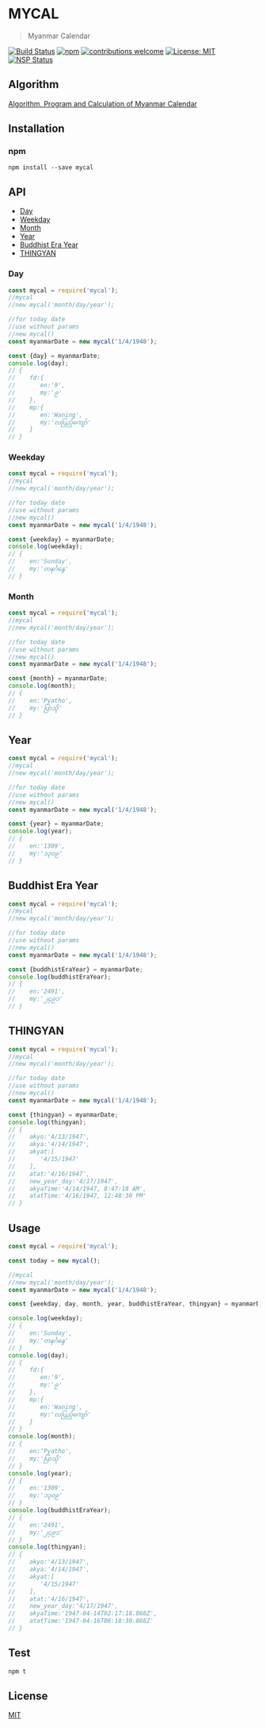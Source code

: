 # MYCAL

> Myanmar Calendar

[![Build Status][travis]][travis-url]
[![npm][npm-download]][npm-dl-url]
[![contributions welcome][contri]][contri-url]
[![License: MIT][license]][license-url]
[![NSP Status][nsp]][nsp-url]

## Algorithm

[Algorithm, Program and Calculation of Myanmar Calendar][algorithm]

## Installation

### npm

```shell
npm install --save mycal
```

## API

- [Day](#day)
- [Weekday](#weekday)
- [Month](#month)
- [Year](#year)
- [Buddhist Era Year](#buddhist-era-year)
- [THINGYAN](#thingyan)

### Day

```javascript
const mycal = require('mycal');
//mycal
//new mycal('month/day/year');

//for today date
//use without params
//new mycal()
const myanmarDate = new mycal('1/4/1948');

const {day} = myanmarDate;
console.log(day);
// {
//    fd:{
//       en:'9',
//       my:'၉'
//    },
//    mp:{
//       en:'Waning',
//       my:'လပြည့်ကျော်'
//    }
// }
```

### Weekday

```javascript
const mycal = require('mycal');
//mycal
//new mycal('month/day/year');

//for today date
//use without params
//new mycal()
const myanmarDate = new mycal('1/4/1948');

const {weekday} = myanmarDate;
console.log(weekday);
// {
//    en:'Sunday',
//    my:'တနင်္ဂနွေ'
// }
```

### Month

```javascript
const mycal = require('mycal');
//mycal
//new mycal('month/day/year');

//for today date
//use without params
//new mycal()
const myanmarDate = new mycal('1/4/1948');

const {month} = myanmarDate;
console.log(month);
// {
//    en:'Pyatho',
//    my:'ပြာသို'
// }
```

## Year

```javascript
const mycal = require('mycal');
//mycal
//new mycal('month/day/year');

//for today date
//use without params
//new mycal()
const myanmarDate = new mycal('1/4/1948');

const {year} = myanmarDate;
console.log(year);
// {
//    en:'1309',
//    my:'၁၃၀၉'
// }
```

## Buddhist Era Year

```javascript
const mycal = require('mycal');
//mycal
//new mycal('month/day/year');

//for today date
//use without params
//new mycal()
const myanmarDate = new mycal('1/4/1948');

const {buddhistEraYear} = myanmarDate;
console.log(buddhistEraYear);
// {
//    en:'2491',
//    my:'၂၄၉၁'
// }
```

## THINGYAN

```javascript
const mycal = require('mycal');
//mycal
//new mycal('month/day/year');

//for today date
//use without params
//new mycal()
const myanmarDate = new mycal('1/4/1948');

const {thingyan} = myanmarDate;
console.log(thingyan);
// {
//    akyo:'4/13/1947',
//    akya:'4/14/1947',
//    akyat:[
//       '4/15/1947'
//    ],
//    atat:'4/16/1947',
//    new_year_day:'4/17/1947',
//    akyaTime:'4/14/1947, 8:47:18 AM',
//    atatTime:'4/16/1947, 12:48:30 PM'
// }
```

## Usage

```javascript
const mycal = require('mycal');

const today = new mycal();

//mycal
//new mycal('month/day/year');
const myanmarDate = new mycal('1/4/1948');

const {weekday, day, month, year, buddhistEraYear, thingyan} = myanmarDate;

console.log(weekday);
// {
//    en:'Sunday',
//    my:'တနင်္ဂနွေ'
// }
console.log(day);
// {
//    fd:{
//       en:'9',
//       my:'၉'
//    },
//    mp:{
//       en:'Waning',
//       my:'လပြည့်ကျော်'
//    }
// }
console.log(month);
// {
//    en:'Pyatho',
//    my:'ပြာသို'
// }
console.log(year);
// {
//    en:'1309',
//    my:'၁၃၀၉'
// }
console.log(buddhistEraYear);
// {
//    en:'2491',
//    my:'၂၄၉၁'
// }
console.log(thingyan);
// {
//    akyo:'4/13/1947',
//    akya:'4/14/1947',
//    akyat:[
//       '4/15/1947'
//    ],
//    atat:'4/16/1947',
//    new_year_day:'4/17/1947',
//    akyaTime:'1947-04-14T02:17:18.868Z',
//    atatTime:'1947-04-16T06:18:30.868Z'
// }
```

## Test

```javascript
npm t
```

## License

[MIT](./LICENSE)

[algorithm]: https://coolemerald.blogspot.com/2013/06/algorithm-program-and-calculation-of.html
[contri]: https://img.shields.io/badge/contributions-welcome-brightgreen.svg?style=flat
[contri-url]: https://github.com/AungMyoKyaw/mycal/issues
[travis]: https://travis-ci.org/AungMyoKyaw/mycal.svg?branch=master
[travis-url]: https://travis-ci.org/AungMyoKyaw/mycal
[nsp]: https://nodesecurity.io/orgs/aung-myo-kyaw/projects/ee320ba2-3ac2-468d-a886-c8d06850a671/badge
[nsp-url]: https://nodesecurity.io/orgs/aung-myo-kyaw/projects/ee320ba2-3ac2-468d-a886-c8d06850a671
[npm-download]: https://img.shields.io/npm/dt/mycal.svg
[npm-dl-url]: https://www.npmjs.com/package/mycal
[license]: https://img.shields.io/badge/License-MIT-brightgreen.svg?style=flat
[license-url]: https://opensource.org/licenses/MIT

